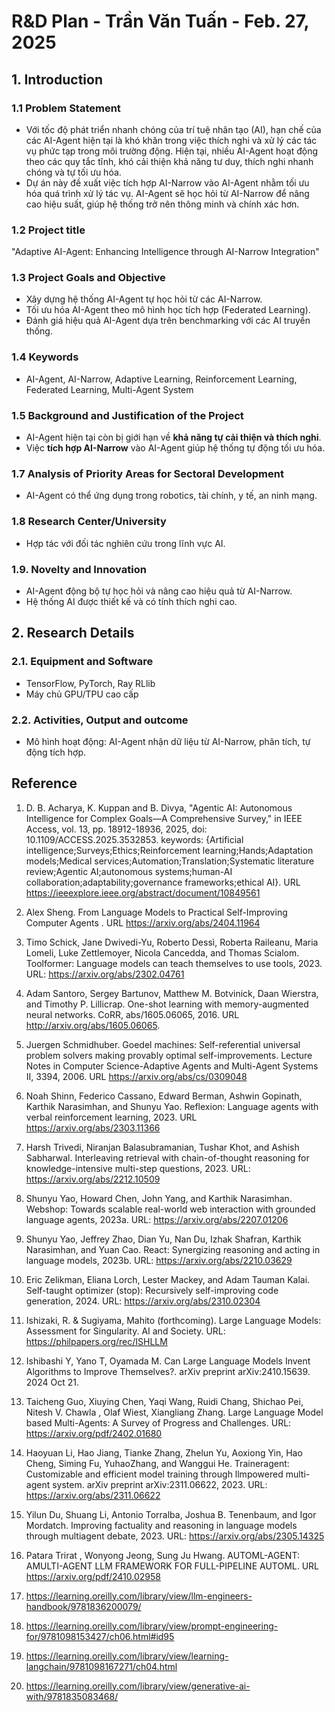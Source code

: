 # R&D Plan - Trần Văn Tuấn - Feb. 27, 2025

## 1. Introduction 
### 1.1 Problem Statement
- Với tốc độ phát triển nhanh chóng của trí tuệ nhân tạo (AI), hạn chế của các AI-Agent hiện tại là khó khăn trong việc thích nghi và xử lý các tác vụ phức tạp trong môi trường động. Hiện tại, nhiều AI-Agent hoạt động theo các quy tắc tĩnh, khó cải thiện khả năng tư duy, thích nghi nhanh chóng và tự tối ưu hóa.
- Dự án này đề xuất việc tích hợp AI-Narrow vào AI-Agent nhằm tối ưu hóa quá trình xử lý tác vụ. AI-Agent sẽ học hỏi từ AI-Narrow để nâng cao hiệu suất, giúp hệ thống trở nên thông minh và chính xác hơn.
### 1.2 Project title
"Adaptive AI-Agent: Enhancing Intelligence through AI-Narrow Integration"
### 1.3 Project Goals and Objective
- Xây dựng hệ thống AI-Agent tự học hỏi từ các AI-Narrow.
- Tối ưu hóa AI-Agent theo mô hình học tích hợp (Federated Learning).
- Đánh giá hiệu quả AI-Agent dựa trên benchmarking với các AI truyền thống.
### 1.4 Keywords
- AI-Agent, AI-Narrow, Adaptive Learning, Reinforcement Learning, Federated Learning, Multi-Agent System
### 1.5 Background and Justification of the Project
- AI-Agent hiện tại còn bị giới hạn về **khả năng tự cải thiện và thích nghi**.
- Việc **tích hợp AI-Narrow** vào AI-Agent giúp hệ thống tự động tối ưu hóa.
### 1.7 Analysis of Priority Areas for Sectoral Development
- AI-Agent có thể ứng dụng trong robotics, tài chính, y tế, an ninh mạng.
### 1.8 Research Center/University
- Hợp tác với đối tác nghiên cứu trong lĩnh vực AI.
### 1.9. Novelty and Innovation
- AI-Agent động bộ tự học hỏi và nâng cao hiệu quả từ AI-Narrow.
- Hệ thống AI được thiết kế và có tính thích nghi cao.
## 2. Research Details 
### 2.1. Equipment and Software 
- TensorFlow, PyTorch, Ray RLlib
- Máy chủ GPU/TPU cao cấp
### 2.2. Activities, Output and outcome
- Mô hình hoạt động: AI-Agent nhận dữ liệu từ AI-Narrow, phân tích, tự động tích hợp.
## Reference
1. D. B. Acharya, K. Kuppan and B. Divya, "Agentic AI: Autonomous Intelligence for Complex Goals—A Comprehensive Survey," in IEEE Access, vol. 13, pp. 18912-18936, 2025, doi: 10.1109/ACCESS.2025.3532853. keywords: {Artificial intelligence;Surveys;Ethics;Reinforcement learning;Hands;Adaptation models;Medical services;Automation;Translation;Systematic literature review;Agentic AI;autonomous systems;human-AI collaboration;adaptability;governance frameworks;ethical AI}. URL https://ieeexplore.ieee.org/abstract/document/10849561

2. Alex Sheng. From Language Models to Practical Self-Improving Computer Agents . URL https://arxiv.org/abs/2404.11964

3. Timo Schick, Jane Dwivedi-Yu, Roberto Dessì, Roberta Raileanu, Maria Lomeli, Luke Zettlemoyer, Nicola Cancedda, and Thomas Scialom. Toolformer: Language models can teach themselves to use tools, 2023. URL: https://arxiv.org/abs/2302.04761

4. Adam Santoro, Sergey Bartunov, Matthew M. Botvinick, Daan Wierstra, and Timothy P. Lillicrap. One-shot learning with memory-augmented neural networks. CoRR, abs/1605.06065, 2016. URL http://arxiv.org/abs/1605.06065.

5. Juergen Schmidhuber. Goedel machines: Self-referential universal problem solvers making provably optimal self-improvements. Lecture Notes in Computer Science-Adaptive Agents and Multi-Agent Systems II, 3394, 2006. URL https://arxiv.org/abs/cs/0309048

6. Noah Shinn, Federico Cassano, Edward Berman, Ashwin Gopinath, Karthik Narasimhan, and Shunyu Yao. Reflexion: Language agents with verbal reinforcement learning, 2023. URL https://arxiv.org/abs/2303.11366

7. Harsh Trivedi, Niranjan Balasubramanian, Tushar Khot, and Ashish Sabharwal. Interleaving retrieval with chain-of-thought reasoning for knowledge-intensive multi-step questions, 2023. URL: https://arxiv.org/abs/2212.10509

8. Shunyu Yao, Howard Chen, John Yang, and Karthik Narasimhan. Webshop: Towards scalable real-world web interaction with grounded language agents, 2023a. URL: https://arxiv.org/abs/2207.01206

9. Shunyu Yao, Jeffrey Zhao, Dian Yu, Nan Du, Izhak Shafran, Karthik Narasimhan, and Yuan Cao. React: Synergizing reasoning and acting in language models, 2023b. URL: https://arxiv.org/abs/2210.03629

10. Eric Zelikman, Eliana Lorch, Lester Mackey, and Adam Tauman Kalai. Self-taught optimizer (stop): Recursively self-improving code generation, 2024. URL: https://arxiv.org/abs/2310.02304

11. Ishizaki, R. & Sugiyama, Mahito (forthcoming). Large Language Models: Assessment for Singularity. AI and Society. URL: https://philpapers.org/rec/ISHLLM

12. Ishibashi Y, Yano T, Oyamada M. Can Large Language Models Invent Algorithms to Improve Themselves?. arXiv preprint arXiv:2410.15639. 2024 Oct 21.

13. Taicheng Guo, Xiuying Chen, Yaqi Wang, Ruidi Chang, Shichao Pei, Nitesh V. Chawla , Olaf Wiest, Xiangliang Zhang. Large Language Model based Multi-Agents: A Survey of Progress and Challenges. URL: https://arxiv.org/pdf/2402.01680

14. Haoyuan Li, Hao Jiang, Tianke Zhang, Zhelun Yu, Aoxiong Yin, Hao Cheng, Siming Fu, YuhaoZhang, and Wanggui He. Traineragent: Customizable and efficient model training through llmpowered multi-agent system. arXiv preprint arXiv:2311.06622, 2023. URL: https://arxiv.org/abs/2311.06622

15. Yilun Du, Shuang Li, Antonio Torralba, Joshua B. Tenenbaum, and Igor Mordatch. Improving factuality and reasoning in language models through multiagent debate, 2023. URL: https://arxiv.org/abs/2305.14325

16. Patara Trirat , Wonyong Jeong, Sung Ju Hwang. AUTOML-AGENT: AMULTI-AGENT LLM FRAMEWORK FOR FULL-PIPELINE AUTOML. URL https://arxiv.org/pdf/2410.02958

17. https://learning.oreilly.com/library/view/llm-engineers-handbook/9781836200079/

18. https://learning.oreilly.com/library/view/prompt-engineering-for/9781098153427/ch06.html#id95

19. https://learning.oreilly.com/library/view/learning-langchain/9781098167271/ch04.html

20. https://learning.oreilly.com/library/view/generative-ai-with/9781835083468/